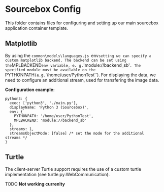 # Sourcebox Config
This folder contains files for configuring and setting up our main sourcebox application container template.

## Matplotlib
By using the `common\models\languages.js `env` setting we can specify a custom matplotlib backend. The backend can be
set using the `MPLBACKEND` env variable, e. g. `'module://backend_sb'`. The specified module must be available on
the `PYTHONPATH` (e.g. `'/home/user/PythonTest'`). For displaying the data, we need to configure an additional stream,
 used for transfering the image data.

**Configuration example:**
```
python3: {
  exec: ['python3', './main.py'],
  displayName: 'Python 3 (Sourcebox)',
  env: {
    PYTHONPATH: '/home/user/PythonTest',
    MPLBACKEND: 'module://backend_sb'
  },
  streams: 1,
  streamsObjectMode: [false] /* set the mode for the additional streams */
}
```

## Turtle
The client-server Turtle support requires the use of a custom turtle implementation (see turtle.py:WebCommunication).

TODO
**Not working currenlty**